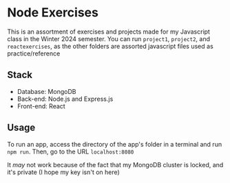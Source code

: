 # Node Exercises

This is an assortment of exercises and projects made for my Javascript class in the Winter 2024 semester. You can run `project1`, `project2`, and `reactexercises`, as the other folders are assorted javascript files used as practice/reference

## Stack

- Database: MongoDB
- Back-end: Node.js and Express.js
- Front-end: React

## Usage

To run an app, access the directory of the app's folder in a terminal and run `npm run`. Then, go to the URL `localhost:8080`

It *may* not work because of the fact that my MongoDB cluster is locked, and it's private (I hope my key isn't on here)
